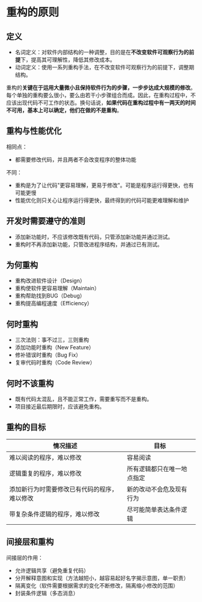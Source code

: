 # 重构的原则

## 定义

- 名词定义：对软件内部结构的一种调整，目的是在**不改变软件可观察行为的前提**下，提高其可理解性，降低其修改成本。
- 动词定义：使用一系列重构手法，在不改变软件可观察行为的前提下，调整期结构。

重构的**关键在于运用大量微小且保持软件行为的步骤，一步步达成大规模的修改**。每个单独的重构要么很小，要么由若干小步骤组合而成。因此，在重构过程中，不应该出现代码不可工作的状态。换句话说，**如果代码在重构过程中有一两天的时间不可用，基本上可以确定，他们在做的不是重构**。

## 重构与性能优化

相同点：

- 都需要修改代码，并且两者不会改变程序的整体功能

不同：

- 重构是为了让代码"更容易理解，更易于修改"。可能是程序运行得更快，也有可能更慢
- 性能优化则只关心让程序运行得更快，最终得到的代码可能更难理解和维护

## 开发时需要遵守的准则

- 添加新功能时，不应该修改既有代码，只管添加新功能并通过测试。
- 重构时不再添加新功能，只管改进程序结构，并通过已有测试。

## 为何重构

- 重构改进软件设计（Design）
- 重构使软件更容易理解（Maintain）
- 重构帮助找到BUG（Debug）
- 重构提高编程速度（Efficiency）

## 何时重构

- 三次法则：事不过三，三则重构
- 添加功能时重构（New Feature）
- 修补错误时重构（Bug Fix）
- 复审代码时重构（Code Review）

## 何时不该重构

- 既有代码太混乱，且不能正常工作，需要重写而不是重构。
- 项目接近最后期限时，应该避免重构。

## 重构的目标

| 情况描述                                     | 目标                       |
| -------------------------------------------- | -------------------------- |
| 难以阅读的程序，难以修改                     | 容易阅读                   |
| 逻辑重复的程序，难以修改                     | 所有逻辑都只在唯一地点指定 |
| 添加新行为时需要修改已有代码的程序，难以修改 | 新的改动不会危及现有行为   |
| 带复杂条件逻辑的程序，难以修改               | 尽可能简单表达条件逻辑     |

## 间接层和重构

间接层的作用：

* 允许逻辑共享（避免重复代码）
* 分开解释意图和实现（方法越短小，越容易起好名字揭示意图，单一职责）
* 隔离变化（软件需要根据需求的变化不断修改，隔离缩小修改的范围）
* 封装条件逻辑（多态消息）
